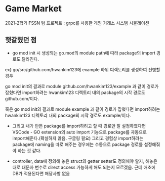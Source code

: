 # Game Market
2021-2학기 FSSN 텀 프로젝트 : grpc를 사용한 게임 거래소 시스템 시뮬레이션

## 햇갈렸던 점
 - go mod init 시 생성되는 go.mod의 module path에 따라 package의 import 경로도 달라진다.
 
 ex) go/src/github.com/hwankim123에 example 하위 디렉토리를 생성하여 진행할 경우

 go mod init의 결과로 module github.com/hwankim123/example 과 같이 경로가 잡혔다면 import하려는 hwankim123 디렉토리 내의 package의 시작 경로도 github.com/이다.

 혹은 go mod init의 결과로 module example 과 같이 경로가 잡혔다면 import하려는 hwankim123 디렉토리 내의  package의 시작 경로도 example/이다.

 - 그리고 내가 만든 package를 import하려고 할 때 경로만 잘 설정하였다면 VSCode - GO extension의 auto import 기능으로 package를 자동으로 import해준다.(확실하지 않음. 구글링 필요) 그리고 경험상 import하려는 package에 naming을 따로 해주는 경우에는 수동으로 package 경로를 설정해줘야 하는 것 같다.

 - controller, data에 정의해 놓은 struct의 getter setter도 정의해야 할지, 해놓은대로 대문자 변수로 direct access 가능하게 해도 되는지 모르겠음. 근데 애초에 DB가 적용된다면 해당사항 없음